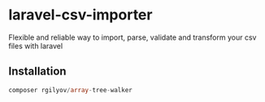 # laravel-csv-importer
Flexible and reliable way to import, parse, validate and transform your csv files with laravel

## Installation ##

```php
composer rgilyov/array-tree-walker
```

